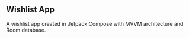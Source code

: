 **Wishlist App**
---
A wishlist app created in Jetpack Compose with MVVM architecture and Room database.
